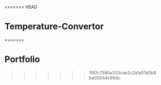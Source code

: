 <<<<<<< HEAD
# Temperature-Convertor
=======
# Portfolio
>>>>>>> 1f87c7580a333cae2c2a1e51d0b8ba00044c90dc
